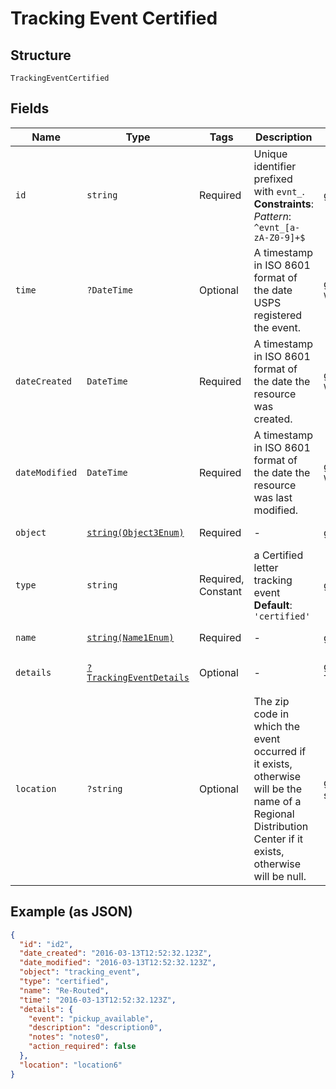 
# Tracking Event Certified

## Structure

`TrackingEventCertified`

## Fields

| Name | Type | Tags | Description | Getter | Setter |
|  --- | --- | --- | --- | --- | --- |
| `id` | `string` | Required | Unique identifier prefixed with `evnt_`.<br>**Constraints**: *Pattern*: `^evnt_[a-zA-Z0-9]+$` | getId(): string | setId(string id): void |
| `time` | `?DateTime` | Optional | A timestamp in ISO 8601 format of the date USPS registered the event. | getTime(): ?\DateTime | setTime(?\DateTime time): void |
| `dateCreated` | `DateTime` | Required | A timestamp in ISO 8601 format of the date the resource was created. | getDateCreated(): \DateTime | setDateCreated(\DateTime dateCreated): void |
| `dateModified` | `DateTime` | Required | A timestamp in ISO 8601 format of the date the resource was last modified. | getDateModified(): \DateTime | setDateModified(\DateTime dateModified): void |
| `object` | [`string(Object3Enum)`](../../doc/models/object-3-enum.md) | Required | - | getObject(): string | setObject(string object): void |
| `type` | `string` | Required, Constant | a Certified letter tracking event<br>**Default**: `'certified'` | getType(): string | setType(string type): void |
| `name` | [`string(Name1Enum)`](../../doc/models/name-1-enum.md) | Required | - | getName(): string | setName(string name): void |
| `details` | [`?TrackingEventDetails`](../../doc/models/tracking-event-details.md) | Optional | - | getDetails(): ?TrackingEventDetails | setDetails(?TrackingEventDetails details): void |
| `location` | `?string` | Optional | The zip code in which the event occurred if it exists, otherwise will be the name of a Regional Distribution Center if it exists, otherwise will be null. | getLocation(): ?string | setLocation(?string location): void |

## Example (as JSON)

```json
{
  "id": "id2",
  "date_created": "2016-03-13T12:52:32.123Z",
  "date_modified": "2016-03-13T12:52:32.123Z",
  "object": "tracking_event",
  "type": "certified",
  "name": "Re-Routed",
  "time": "2016-03-13T12:52:32.123Z",
  "details": {
    "event": "pickup_available",
    "description": "description0",
    "notes": "notes0",
    "action_required": false
  },
  "location": "location6"
}
```

